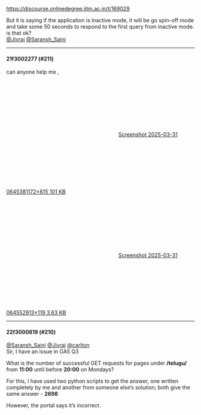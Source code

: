 https://discourse.onlinedegree.iitm.ac.in/t/169029

But it is saying if the application is inactive mode, it will be go spin-off mode and take some 50 seconds to respond to the first query from inactive mode.<br/>
is that ok?<br/>
<a class="mention" href="/u/jivraj">@Jivraj</a> <a class="mention" href="/u/saransh_saini">@Saransh_Saini</a></p><hr>

<h4>21f3002277 (#211)</h4>
<p>can anyone help me ,<br/>
<div class="lightbox-wrapper"><a class="lightbox" data-download-href="/uploads/short-url/c6aJM4OX5R3wpOe5gXxd3LiowOv.png?dl=1" href="https://europe1.discourse-cdn.com/flex013/uploads/iitm/original/3X/5/4/54ccbabc6319ac27f5ea3495a8e4224c9104c87b.png" rel="noopener nofollow ugc" title="Screenshot 2025-03-31 064538"><div class="meta"><svg aria-hidden="true" class="fa d-icon d-icon-far-image svg-icon"><use href="#far-image"></use></svg><span class="filename">Screenshot 2025-03-31 064538</span><span class="informations">1172×815 101 KB</span><svg aria-hidden="true" class="fa d-icon d-icon-discourse-expand svg-icon"><use href="#discourse-expand"></use></svg></div></a></div><br/>
<div class="lightbox-wrapper"><a class="lightbox" data-download-href="/uploads/short-url/ddVKSeHmBQXrXMG4leCdkwV0ebt.png?dl=1" href="https://europe1.discourse-cdn.com/flex013/uploads/iitm/original/3X/5/c/5caf6ab37f4494ba32c8d50ccfae06cf4004990f.png" rel="noopener nofollow ugc" title="Screenshot 2025-03-31 064552"><div class="meta"><svg aria-hidden="true" class="fa d-icon d-icon-far-image svg-icon"><use href="#far-image"></use></svg><span class="filename">Screenshot 2025-03-31 064552</span><span class="informations">913×119 3.63 KB</span><svg aria-hidden="true" class="fa d-icon d-icon-discourse-expand svg-icon"><use href="#discourse-expand"></use></svg></div></a></div></p><hr>

<h4>22f3000819 (#210)</h4>
<p><a class="mention" href="/u/saransh_saini">@Saransh_Saini</a> <a class="mention" href="/u/jivraj">@Jivraj</a> <a class="mention" href="/u/carlton">@carlton</a><br/>
Sir, I have an issue in GA5 Q3</p>
<p>What is the number of successful GET requests for pages under <strong>/telugu/</strong> from <strong>11:00</strong> until before <strong>20:00</strong> on Mondays?</p>
<p>For this, I have used two python scripts to get the answer, one written completely by me and another from someone else’s solution; both give the same answer - <strong>2698</strong></p>
<p>However, the portal says it’s incorrect.